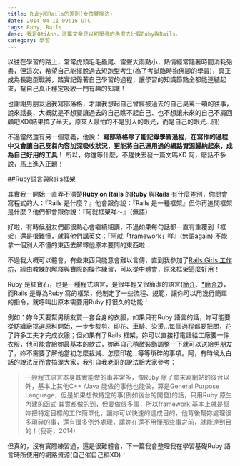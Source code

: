 ```yaml
---
title: Ruby和Rails的差別(女孩譬喻法)
date: 2014-04-11 09:16 UTC
tags: Ruby, Rails
desc: 我是OtiAnn，這篇文章是以初學者的角度去比較Ruby與Rails。
category: 學習
---
```


以往在學習的路上，常常虎頭毛毛蟲尾、雷聲大雨點小，熱情經常隨著時間消耗殆盡，但這次，希望自己能擺脫過去短跑型考生(為了考試臨時抱佛腳的學習)，真正成為長跑型戰將，踏實記錄著自己學習的過程，讓學習的知識節點全都能連結起來，幫自己真正穩定吸收一門有趣的知識！

也謝謝男朋友逼我寫部落格，才讓我想起自己曾經被過去的自己臭罵一頓的往事，說來話長，大概就是不想要讓過去的自己瞧不起自己、也不想讓未來的自己不屑回顧吧XD(結果搞了半天，原來人最怕的不是別人的眼光，而是自己的眼光...囧)

不過當然還有另一個意義，他說： **寫部落格除了能記錄學習過程，在寫作的過程中又會讓自己反芻內容加深吸收狀況，更能將自己運用過的網路資源歸納起來，成為自己好用的工具！** 所以，你還等什麼，不趕快去發一篇文嗎XD 阿，廢話不多說，馬上進入正題！

##Ruby語言與Rails框架

其實我一開始一直弄不清楚**Ruby on Rails** 的**Ruby** 與**Rails** 有什麼差別，你問會寫程式的人：『Rails 是什麼？』他會跟你說：『Rails 是一種框架』但你再追問框架是什麼？他們都會跟你說：『阿就框架咩～』（無語）

好啦，有時候朋友們都很熱心會繼續細講，不過如果每句話都一直有重覆到「框架」還是很難懂，就算他們講英文：『阿就「framework」咩』(無語again)
不能拿一個別人不懂的東西去解釋他原本要問的東西啦...

不過我大概可以體會，有些東西只能意會難以言傳，直到我參加了[Rails Girls 工作坊](http://railsgirls.com/taipei)，經由教練的解釋與實際的操作練習，可以從中體會，原來框架這麼好用！

Ruby 是紅寶石，也是一種程式語言，是很年輕又很簡潔的語言([簡介](http://guides.ruby.tw/creatingmoreusinglesseffortwithrubyonrails/)、[*簡介2](http://diyland.biz/?opt=detail&topic=16&id=19601))，而Rails 是專為Ruby 寫的框架，他制定了一些流程、規範，讓你可以用幾行簡單的指令，就呼叫出原本需要用Ruby 打很久的功能！

例如：妳今天要幫男朋友買一套合身的衣服，如果只有Ruby 語言的話，妳可能要從紡織廠挑選原料開始，一步步裁剪、印花、車縫、染燙...每個過程都要把關，花了許多工夫才完成衣服；但如果有了Rails 框架，妳可以直接打電話給工廠要一件衣服，他可能會給妳最基本的款式，妳再自己稍微裝飾調整一下就可以送給男朋友了，妳不需要了解他當初怎麼裁減、怎麼印花...等等瑣碎的事項。阿，有時候太白話的說法反而會搞混大家，我引自我老哥的說法給大家參考：

>一般程式語言本身其實能做的事非常多，像Ruby 除了拿來寫網站的後台以外，基本上其他C++ /Java 能做的事他也能做，算是General Purpose Language，但是如果想做特定的事(例如後台的開發)的話，只用Ruby 原生內建的函式 其實都做的到，但要做很多事，所以framework 基本上就是幫妳把特定目標的工作簡單化，讓妳可以快速的達成目的，他背後幫妳處理很多瑣碎的事，還有很多例外處理，讓妳在還不用懂那些事之前，就能達到目的！(我哥，2014)

但真的，沒有實際練習過，還是很難體會，下一篇我會整理我在學習基礎Ruby 語言時所使用的網路資源(自己催自己稿XD)！
